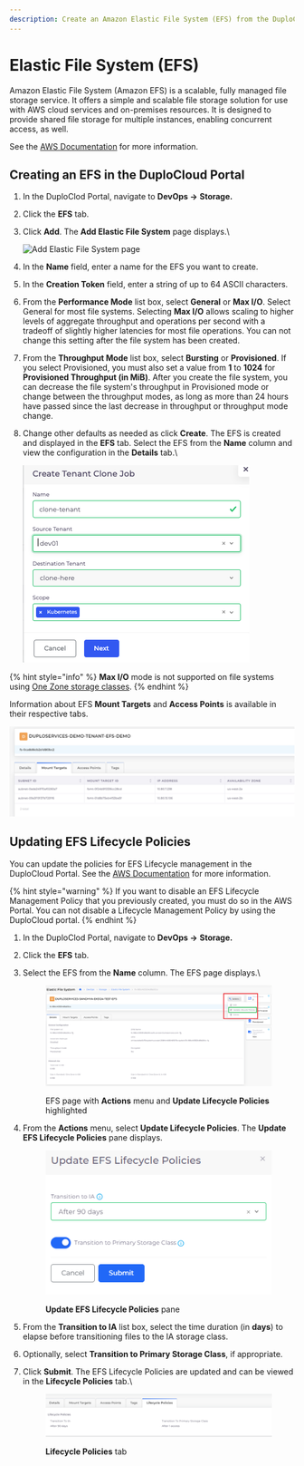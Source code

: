 ```yaml
---
description: Create an Amazon Elastic File System (EFS) from the DuploCloud Portal
---
```


# Elastic File System (EFS)

Amazon Elastic File System (Amazon EFS) is a scalable, fully managed file storage service. It offers a simple and scalable file storage solution for use with AWS cloud services and on-premises resources. It is designed to provide shared file storage for multiple instances, enabling concurrent access, as well.

See the [AWS Documentation](https://docs.aws.amazon.com/efs/latest/ug/storage-classes.html) for more information.

## Creating an EFS in the DuploCloud Portal

1. In the DuploClod Portal, navigate to **DevOps ->** **Storage.**
2. Click the **EFS** tab.&#x20;
3.  Click **Add**. The **Add Elastic File System** page displays.\


    ![Add Elastic File System page](<../../.gitbook/assets/image (24) (3).png>)


4. In the **Name** field, enter a name for the EFS you want to create.
5. In the **Creation Token** field, enter a string of up to 64 ASCII characters.
6. From the **Performance Mode** list box, select **General** or **Max I/O**. Select General for most file systems. Selecting **Max I/O** allows scaling to higher levels of aggregate throughput and operations per second with a tradeoff of slightly higher latencies for most file operations. You can not change this setting after the file system has been created.&#x20;
7. From the **Throughput Mode** list box, select **Bursting** or **Provisioned**. If you select Provisioned, you must also set a value from **1** to **1024** for **Provisioned Throughput (in MiB)**. After you create the file system, you can decrease the file system's throughput in Provisioned mode or change between the throughput modes, as long as more than 24 hours have passed since the last decrease in throughput or throughput mode change.
8.  Change other defaults as needed as click **Create**. The EFS is created and displayed in the **EFS** tab. Select the EFS from the **Name** column and view the configuration in the **Details** tab.\


    ![EFS Details](<../../.gitbook/assets/image (9) (4).png>)

{% hint style="info" %}
**Max I/O** mode is not supported on file systems using [One Zone storage classes](https://docs.aws.amazon.com/efs/latest/ug/storage-classes.html).
{% endhint %}

Information about EFS **Mount Targets** and **Access Points** is available in their respective tabs.

![Mount Target tab details](<../../.gitbook/assets/image (8).png>)

## Updating EFS Lifecycle Policies

You can update the policies for EFS Lifecycle management in the DuploCloud Portal. See the [AWS Documentation](https://docs.aws.amazon.com/efs/latest/ug/storage-classes.html) for more information.

{% hint style="warning" %}
If you want to disable an EFS Lifecycle Management Policy that you previously created, you must do so in the AWS Portal. You can not disable a Lifecycle Management Policy by using the DuploCloud portal.
{% endhint %}

1. In the DuploClod Portal, navigate to **DevOps ->** **Storage.**
2. Click the **EFS** tab.&#x20;
3.  Select the EFS from the **Name** column. The EFS page displays.\


    <figure><img src="../../.gitbook/assets/efs_lc1.png" alt=""><figcaption><p>EFS page with <strong>Actions</strong> menu and <strong>Update Lifecycle Policies</strong> highlighted</p></figcaption></figure>


4.  From the **Actions** menu, select **Update Lifecycle Policies**. The **Update EFS Lifecycle Policies** pane displays.

    <figure><img src="../../.gitbook/assets/efs_lc2.png" alt=""><figcaption><p><strong>Update EFS Lifecycle Policies</strong> pane</p></figcaption></figure>
5. From the **Transition to IA** list box, select the time duration (in **days**) to elapse before transitioning files to the IA storage class.
6. Optionally, select **Transition to Primary Storage Class**, if appropriate.
7.  Click **Submit**. The EFS Lifecycle Policies are updated and can be viewed in the **Lifecycle Policies** tab.\


    <figure><img src="../../.gitbook/assets/efs_lc3.png" alt=""><figcaption><p><strong>Lifecycle Policies</strong> tab</p></figcaption></figure>
